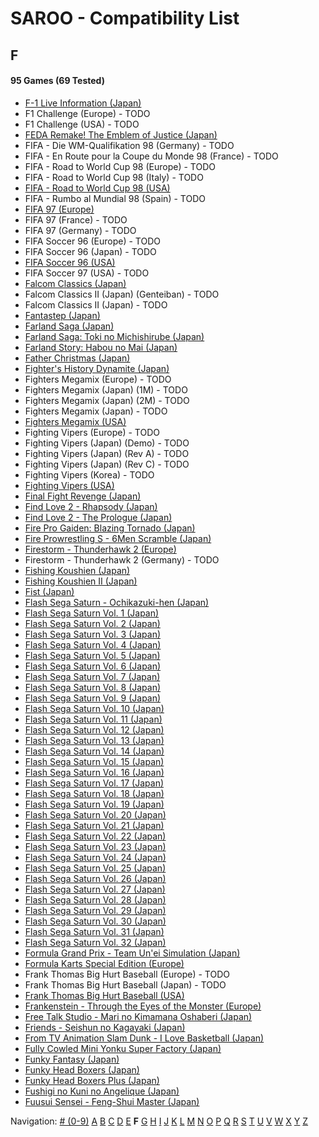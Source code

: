 # SAROO - Compatibility List

## F

#### 95 Games (69 Tested)

- [F-1 Live Information (Japan)](../../Regions/Japan/GS-9035/01/README.md)
- F1 Challenge (Europe) - TODO
- F1 Challenge (USA) - TODO
- [FEDA Remake! The Emblem of Justice (Japan)](../../Regions/Japan/GS-9107/01/README.md)
- FIFA - Die WM-Qualifikation 98 (Germany) - TODO
- FIFA - En Route pour la Coupe du Monde 98 (France) - TODO
- FIFA - Road to World Cup 98 (Europe) - TODO
- FIFA - Road to World Cup 98 (Italy) - TODO
- [FIFA - Road to World Cup 98 (USA)](../../Regions/USA/T-5025H/01/README.md)
- FIFA - Rumbo al Mundial 98 (Spain) - TODO
- [FIFA 97 (Europe)](../../Regions/Europe/T-5017H/01/README.md)
- FIFA 97 (France) - TODO
- FIFA 97 (Germany) - TODO
- FIFA Soccer 96 (Europe) - TODO
- FIFA Soccer 96 (Japan) - TODO
- [FIFA Soccer 96 (USA)](../../Regions/USA/T-5003H/01/README.md)
- FIFA Soccer 97 (USA) - TODO
- [Falcom Classics (Japan)](../../Regions/Japan/T-31503G/01/README.md)
- Falcom Classics II (Japan) (Genteiban) - TODO
- Falcom Classics II (Japan) - TODO
- [Fantastep (Japan)](../../Regions/Japan/GS-9107/01/README.md)
- [Farland Saga (Japan)](../../Regions/Japan/T-32507G/01/README.md)
- [Farland Saga: Toki no Michishirube (Japan)](../../Regions/Japan/T-32511G/01/README.md)
- [Farland Story: Habou no Mai (Japan)](../../Regions/Japan/T-32505G/01/README.md)
- [Father Christmas (Japan)](../../Regions/Japan/T-18504G/01/README.md)
- [Fighter's History Dynamite (Japan)](../../Regions/Japan/GS-9107/01/README.md)
- Fighters Megamix (Europe) - TODO
- Fighters Megamix (Japan) (1M) - TODO
- Fighters Megamix (Japan) (2M) - TODO
- Fighters Megamix (Japan) - TODO
- [Fighters Megamix (USA)](../../Regions/USA/MK-81073/01/README.md)
- Fighting Vipers (Europe) - TODO
- Fighting Vipers (Japan) (Demo) - TODO
- Fighting Vipers (Japan) (Rev A) - TODO
- Fighting Vipers (Japan) (Rev C) - TODO
- Fighting Vipers (Korea) - TODO
- [Fighting Vipers (USA)](../../Regions/USA/MK-81041/01/README.md)
- [Final Fight Revenge (Japan)](../../Regions/Japan/T-20605G/01/README.md)
- [Find Love 2 - Rhapsody (Japan)](../../Regions/Japan/T-34605G/01/README.md)
- [Find Love 2 - The Prologue (Japan)](../../Regions/Japan/T-34604G/01/README.md)
- [Fire Pro Gaiden: Blazing Tornado (Japan)](../../Regions/Japan/T-4302G/01/README.md)
- [Fire Prowrestling S - 6Men Scramble (Japan)](../../Regions/Japan/T-4308G/01/README.md)
- [Firestorm - Thunderhawk 2 (Europe)](../../Regions/Europe/T-11501H00/01/README.md)
- Firestorm - Thunderhawk 2 (Germany) - TODO
- [Fishing Koushien (Japan)](../../Regions/Japan/T-24901G/01/README.md)
- [Fishing Koushien II (Japan)](../../Regions/Japan/T-24904G/01/README.md)
- [Fist (Japan)](../../Regions/Japan/T-15015G/01/README.md)
- [Flash Sega Saturn - Ochikazuki-hen (Japan)](../../Regions/Japan/610616699/01/README.md)
- [Flash Sega Saturn Vol. 1 (Japan)](../../Regions/Japan/610616601/01/README.md)
- [Flash Sega Saturn Vol. 2 (Japan)](../../Regions/Japan/610616602/01/README.md)
- [Flash Sega Saturn Vol. 3 (Japan)](../../Regions/Japan/610616603/01/README.md)
- [Flash Sega Saturn Vol. 4 (Japan)](../../Regions/Japan/610616604/01/README.md)
- [Flash Sega Saturn Vol. 5 (Japan)](../../Regions/Japan/610616605/01/README.md)
- [Flash Sega Saturn Vol. 6 (Japan)](../../Regions/Japan/610616606/01/README.md)
- [Flash Sega Saturn Vol. 7 (Japan)](../../Regions/Japan/610616607/01/README.md)
- [Flash Sega Saturn Vol. 8 (Japan)](../../Regions/Japan/610616608/01/README.md)
- [Flash Sega Saturn Vol. 9 (Japan)](../../Regions/Japan/610616609/01/README.md)
- [Flash Sega Saturn Vol. 10 (Japan)](../../Regions/Japan/610616610/01/README.md)
- [Flash Sega Saturn Vol. 11 (Japan)](../../Regions/Japan/610616611/01/README.md)
- [Flash Sega Saturn Vol. 12 (Japan)](../../Regions/Japan/610616612/01/README.md)
- [Flash Sega Saturn Vol. 13 (Japan)](../../Regions/Japan/610616613/01/README.md)
- [Flash Sega Saturn Vol. 14 (Japan)](../../Regions/Japan/610616614/01/README.md)
- [Flash Sega Saturn Vol. 15 (Japan)](../../Regions/Japan/610616615/01/README.md)
- [Flash Sega Saturn Vol. 16 (Japan)](../../Regions/Japan/610616616/01/README.md)
- [Flash Sega Saturn Vol. 17 (Japan)](../../Regions/Japan/610616617/01/README.md)
- [Flash Sega Saturn Vol. 18 (Japan)](../../Regions/Japan/610616618/01/README.md)
- [Flash Sega Saturn Vol. 19 (Japan)](../../Regions/Japan/610616619/01/README.md)
- [Flash Sega Saturn Vol. 20 (Japan)](../../Regions/Japan/610616620/01/README.md)
- [Flash Sega Saturn Vol. 21 (Japan)](../../Regions/Japan/610616621/01/README.md)
- [Flash Sega Saturn Vol. 22 (Japan)](../../Regions/Japan/610616622/01/README.md)
- [Flash Sega Saturn Vol. 23 (Japan)](../../Regions/Japan/610616623/01/README.md)
- [Flash Sega Saturn Vol. 24 (Japan)](../../Regions/Japan/610616624/01/README.md)
- [Flash Sega Saturn Vol. 25 (Japan)](../../Regions/Japan/610616625/01/README.md)
- [Flash Sega Saturn Vol. 26 (Japan)](../../Regions/Japan/610616626/01/README.md)
- [Flash Sega Saturn Vol. 27 (Japan)](../../Regions/Japan/610616627/01/README.md)
- [Flash Sega Saturn Vol. 28 (Japan)](../../Regions/Japan/610616628/01/README.md)
- [Flash Sega Saturn Vol. 29 (Japan)](../../Regions/Japan/610616629/01/README.md)
- [Flash Sega Saturn Vol. 30 (Japan)](../../Regions/Japan/610616630/01/README.md)
- [Flash Sega Saturn Vol. 31 (Japan)](../../Regions/Japan/610616631/01/README.md)
- [Flash Sega Saturn Vol. 32 (Japan)](../../Regions/Japan/610616632/01/README.md)
- [Formula Grand Prix - Team Un'ei Simulation (Japan)](../../Regions/Japan/T-7309G/01/README.md)
- [Formula Karts Special Edition (Europe)](../../Regions/Europe/MK-81282/01/README.md)
- Frank Thomas Big Hurt Baseball (Europe) - TODO
- Frank Thomas Big Hurt Baseball (Japan) - TODO
- [Frank Thomas Big Hurt Baseball (USA)](../../Regions/USA/T-8138H/01/README.md)
- [Frankenstein - Through the Eyes of the Monster (Europe)](../../Regions/Europe/T-12511H/01/README.md)
- [Free Talk Studio - Mari no Kimamana Oshaberi (Japan)](../../Regions/Japan/T-20504G/01/README.md)
- [Friends - Seishun no Kagayaki (Japan)](../../Regions/Japan/T-20109G/01/README.md)
- [From TV Animation Slam Dunk - I Love Basketball (Japan)](../../Regions/Japan/T-13301G/01/README.md)
- [Fully Cowled Mini Yonku Super Factory (Japan)](../../Regions/Japan/T-26407G/01/README.md)
- [Funky Fantasy (Japan)](../../Regions/Japan/T-20002G/01/README.md)
- [Funky Head Boxers (Japan)](../../Regions/Japan/T-20003G/01/README.md)
- [Funky Head Boxers Plus (Japan)](../../Regions/Japan/T-20004G/01/README.md)
- [Fushigi no Kuni no Angelique (Japan)](../../Regions/Japan/T-7634G/01/README.md)
- [Fuusui Sensei - Feng-Shui Master (Japan)](../../Regions/Japan/T-21701G/01/README.md)

Navigation:
[# (0-9)](./09.md) [A](./A.md) [B](./B.md) [C](./C.md) [D](./D.md) [E](./E.md) **F** [G](./G.md) [H](./H.md) [I](./I.md) [J](./J.md) [K](./K.md) [L](./L.md) [M](./M.md) [N](./N.md) [O](./O.md) [P](./P.md) [Q](./Q.md) [R](./R.md) [S](./S.md) [T](./T.md) [U](./U.md) [V](./V.md) [W](./W.md) [X](./X.md) [Y](./Y.md) [Z](./Z.md)
